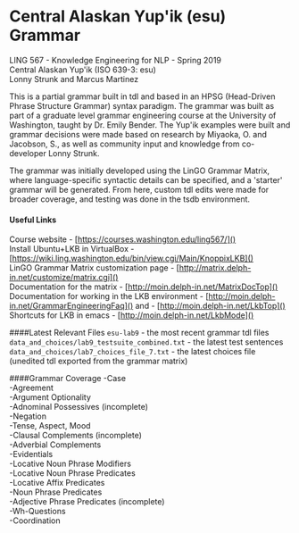 # Central Alaskan Yup'ik (esu) Grammar
LING 567  - Knowledge Engineering for NLP - Spring 2019 <br>
Central Alaskan Yup'ik (ISO 639-3: esu) <br>
Lonny Strunk and Marcus Martinez

This is a partial grammar built in tdl and based in an HPSG (Head-Driven Phrase Structure Grammar) syntax paradigm. The grammar was built as part of a graduate level grammar engineering course at the University of Washington, taught by Dr. Emily Bender. The Yup'ik examples were built and grammar decisions were made based on research by Miyaoka, O. and Jacobson, S., as well as community input and knowledge from co-developer Lonny Strunk. 

The grammar was initially developed using the LinGO Grammar Matrix, where language-specific syntactic details can be specified, and a 'starter' grammar will be generated. From here, custom tdl edits were made for broader coverage, and testing was done in the tsdb environment.

#### Useful Links
Course website -  [https://courses.washington.edu/ling567/]() <br>
Install Ubuntu+LKB in VirtualBox - [https://wiki.ling.washington.edu/bin/view.cgi/Main/KnoppixLKB]() <br>
LinGO Grammar Matrix customization page - [http://matrix.delph-in.net/customize/matrix.cgi]() <br>
Documentation for the matrix - [http://moin.delph-in.net/MatrixDocTop]() <br>
Documentation for working in the LKB environment - [http://moin.delph-in.net/GrammarEngineeringFaq]() and - [http://moin.delph-in.net/LkbTop]() <br>
Shortcuts for LKB in emacs - [http://moin.delph-in.net/LkbMode]()

####Latest Relevant Files
`esu-lab9` - the most recent grammar tdl files <br>
`data_and_choices/lab9_testsuite_combined.txt` - the latest test sentences <br>
`data_and_choices/lab7_choices_file_7.txt` - the latest choices file (unedited tdl exported from the grammar matrix) 

####Grammar Coverage
-Case <br>
-Agreement <br>
-Argument Optionality <br>
-Adnominal Possessives (incomplete) <br>
-Negation <br>
-Tense, Aspect, Mood <br>
-Clausal Complements (incomplete) <br>
-Adverbial Complements <br>
-Evidentials <br>
-Locative Noun Phrase Modifiers <br>
-Locative Noun Phrase Predicates <br>
-Locative Affix Predicates <br>
-Noun Phrase Predicates <br>
-Adjective Phrase Predicates (incomplete) <br>
-Wh-Questions <br>
-Coordination

